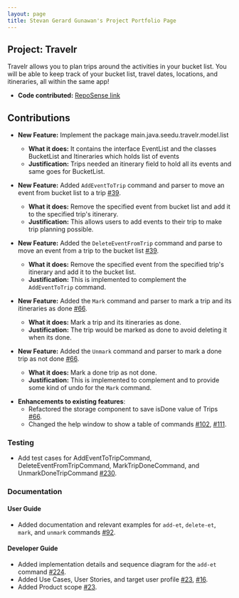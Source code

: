 ```yaml
---
layout: page 
title: Stevan Gerard Gunawan's Project Portfolio Page
---
```


## Project: Travelr
Travelr allows you to plan trips around the activities in your bucket list. You will be able to keep track of your bucket list, travel dates, locations, and itineraries, all within the same app!

- **Code contributed:** [RepoSense link](https://nus-cs2103-ay2223s1.github.io/tp-dashboard/?search=gerardstevan&breakdown=true)

## Contributions
- **New Feature:** Implement the package main.java.seedu.travelr.model.list 
    - **What it does:** It contains the interface EventList and the classes BucketList and Itineraries which holds list of events
    - **Justification:** Trips needed an itinerary field to hold all its events and same goes for BucketList.
    
- **New Feature:** Added `AddEventToTrip` command and parser to move an event from bucket list to a trip [\#39](https://github.com/AY2223S1-CS2103T-W17-1/tp/pull/39).
    - **What it does:** Remove the specified event from bucket list and add it to the specified trip's itinerary.
    - **Justification:** This allows users to add events to their trip to make trip planning possible.
- **New Feature:** Added the `DeleteEventFromTrip` command and parse to move an event from a trip to the bucket list [\#39](https://github.com/AY2223S1-CS2103T-W17-1/tp/pull/39).
    - **What it does:** Remove the specified event from the specified trip's itinerary and add it to the bucket list.
    - **Justification:** This is implemented to complement the `AddEventToTrip` command.
- **New Feature:** Added the `Mark` command and parser to mark a trip and its itineraries as done [\#66](https://github.com/AY2223S1-CS2103T-W17-1/tp/pull/66).
    - **What it does:** Mark a trip and its itineraries as done. 
    - **Justification:** The trip would be marked as done to avoid deleting it when its done.
- **New Feature:** Added the `Unmark` command and parser to mark a done trip as not done [\#66](https://github.com/AY2223S1-CS2103T-W17-1/tp/pull/66). 
    - **What it does:** Mark a done trip as not done.
    - **Justification:** This is implemented to complement and  to provide some kind of undo for the `Mark` command.

* **Enhancements to existing features**:
    * Refactored the storage component to save isDone value of Trips [\#66](https://github.com/AY2223S1-CS2103T-W17-1/tp/pull/66).
    * Changed the help window to show a table of commands [\#102](https://github.com/AY2223S1-CS2103T-W17-1/tp/pull/102), [\#111](https://github.com/AY2223S1-CS2103T-W17-1/tp/pull/111).

### Testing
- Add test cases for AddEventToTripCommand, DeleteEventFromTripCommand, MarkTripDoneCommand, and UnmarkDoneTripCommand [\#230](https://github.com/AY2223S1-CS2103T-W17-1/tp/pull/230).

### Documentation
#### User Guide
- Added documentation and relevant examples for `add-et`, `delete-et`, `mark`, and  `unmark` commands [\#92](https://github.com/AY2223S1-CS2103T-W17-1/tp/pull/92).

#### Developer Guide
- Added implementation details and sequence diagram for the `add-et` command [\#224](https://github.com/AY2223S1-CS2103T-W17-1/tp/pull/224).
- Added Use Cases, User Stories, and target user profile [\#23](https://github.com/AY2223S1-CS2103T-W17-1/tp/pull/23), [\#16](https://github.com/AY2223S1-CS2103T-W17-1/tp/pull/16).
- Added Product scope [\#23](https://github.com/AY2223S1-CS2103T-W17-1/tp/pull/23).
